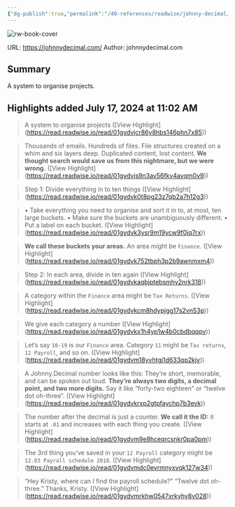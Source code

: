 ```yaml
---
{"dg-publish":true,"permalink":"/40-references/readwise/johnny-decimal/","tags":["rw/articles"]}
---
```


![rw-book-cover](https://johnnydecimal.com/icons/icon-192x192.png)
  
URL: https://johnnydecimal.com/
Author: johnnydecimal.com

## Summary

A system to organise projects.

## Highlights added July 17, 2024 at 11:02 AM
>A system to 
>organise projects ([View Highlight] (https://read.readwise.io/read/01gydvjcr86y8hbs146phn7x85))


>Thousands of emails. Hundreds of files. File structures created on a whim and six layers deep. Duplicated content, lost content. **We thought search would save us from this nightmare, but we were wrong.** ([View Highlight] (https://read.readwise.io/read/01gydvjs9n3av56fkv4avqm0v9))


>Step 1: Divide everything in to ten things ([View Highlight] (https://read.readwise.io/read/01gydvk0t8pg23z7qb2a7h12g3))


>• Take everything you need to organise and sort it in to, at most, ten large buckets.
>• Make sure the buckets are unambiguously different.
>• Put a label on each bucket. ([View Highlight] (https://read.readwise.io/read/01gydvk3ysr9m19ycw9f0jq7rx))


>**We call these buckets your areas.** An area might be `Finance`. ([View Highlight] (https://read.readwise.io/read/01gydvk752tbph3p2b9awnmxm4))


>Step 2: In each area, divide in ten again ([View Highlight] (https://read.readwise.io/read/01gydvkaqbjptebsmhy2nrk318))


>A category within the `Finance` area might be `Tax Returns`. ([View Highlight] (https://read.readwise.io/read/01gydvkcm8hdypjgg17s2vn53p))


>We give each category a number ([View Highlight] (https://read.readwise.io/read/01gydvkx1h4yp1w4b0cbdbqqpv))


>Let’s say `10-19` is our `Finance` area. Category `11` might be `Tax returns`, `12 Payroll`, and so on. ([View Highlight] (https://read.readwise.io/read/01gydvm18yvhtgj1d633qp2kjy))


>A Johnny.Decimal number looks like this:
>They’re short, memorable, and can be spoken out loud. **They’re always two digits, a decimal point, and two more digits.**
>Say it like “forty-two eighteen” or “twelve dot oh-three”. ([View Highlight] (https://read.readwise.io/read/01gydvkrxp2gtpfaychp7b3evk))


>The number after the decimal is just a counter. **We call it the ID:** it starts at `.01` and increases with each thing you create. ([View Highlight] (https://read.readwise.io/read/01gydvm9e8hceqrcsnkr0pa0pm))


>The 3rd thing you’ve saved in your `12 Payroll` category might be `12.03 Payroll schedule 2018`. ([View Highlight] (https://read.readwise.io/read/01gydvmdc0evrmnyxvqk127w34))


>“Hey Kristy, where can I find the payroll schedule?” 
>“Twelve dot oh-three.”
>Thanks, Kristy. ([View Highlight] (https://read.readwise.io/read/01gydvmrkhw0547xrkyhy8v028))



